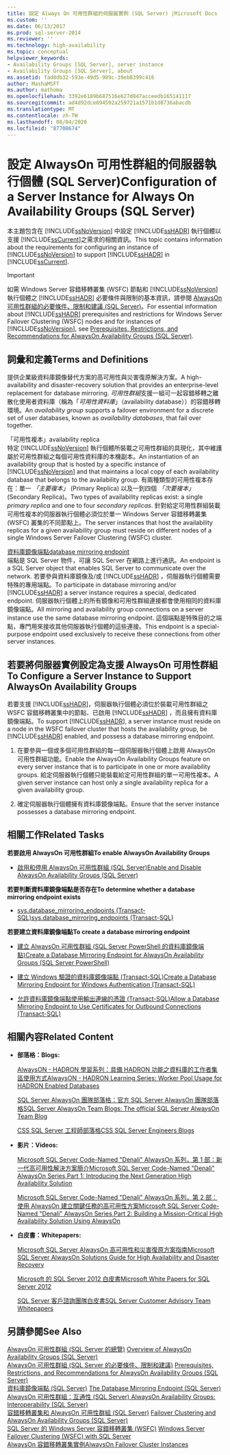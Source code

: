 ```yaml
---
title: 設定 Always On 可用性群組的伺服器實例 (SQL Server) |Microsoft Docs
ms.custom: ''
ms.date: 06/13/2017
ms.prod: sql-server-2014
ms.reviewer: ''
ms.technology: high-availability
ms.topic: conceptual
helpviewer_keywords:
- Availability Groups [SQL Server], server instance
- Availability Groups [SQL Server], about
ms.assetid: fad8db32-593e-49d5-989c-39eb8399c416
author: MashaMSFT
ms.author: mathoma
ms.openlocfilehash: 3392e6189b687516e627d847acceedb165141117
ms.sourcegitcommit: ad4d92dce894592a259721a1571b1d8736abacdb
ms.translationtype: MT
ms.contentlocale: zh-TW
ms.lasthandoff: 08/04/2020
ms.locfileid: "87708674"
---
```

# <a name="configuration-of-a-server-instance-for-always-on-availability-groups-sql-server"></a><span data-ttu-id="e4d21-102">設定 AlwaysOn 可用性群組的伺服器執行個體 (SQL Server)</span><span class="sxs-lookup"><span data-stu-id="e4d21-102">Configuration of a Server Instance for Always On Availability Groups (SQL Server)</span></span>
  <span data-ttu-id="e4d21-103">本主題包含在 [!INCLUDE[ssNoVersion](../../../includes/ssnoversion-md.md)] 中設定 [!INCLUDE[ssHADR](../../../includes/sshadr-md.md)] 執行個體以支援 [!INCLUDE[ssCurrent](../../../includes/sscurrent-md.md)]之需求的相關資訊。</span><span class="sxs-lookup"><span data-stu-id="e4d21-103">This topic contains information about the requirements for configuring an instance of [!INCLUDE[ssNoVersion](../../../includes/ssnoversion-md.md)] to support [!INCLUDE[ssHADR](../../../includes/sshadr-md.md)] in [!INCLUDE[ssCurrent](../../../includes/sscurrent-md.md)].</span></span>  
  
> [!IMPORTANT]  
>  <span data-ttu-id="e4d21-104">如需 Windows Server 容錯移轉叢集 (WSFC) 節點和 [!INCLUDE[ssNoVersion](../../../includes/ssnoversion-md.md)] 執行個體之 [!INCLUDE[ssHADR](../../../includes/sshadr-md.md)] 必要條件與限制的基本資訊，請參閱 [AlwaysOn 可用性群組的必要條件、限制和建議 &#40;SQL Server&#41;](prereqs-restrictions-recommendations-always-on-availability.md)。</span><span class="sxs-lookup"><span data-stu-id="e4d21-104">For essential information about [!INCLUDE[ssHADR](../../../includes/sshadr-md.md)] prerequisites and restrictions for Windows Server Failover Clustering (WSFC) nodes and for instances of [!INCLUDE[ssNoVersion](../../../includes/ssnoversion-md.md)], see [Prerequisites, Restrictions, and Recommendations for AlwaysOn Availability Groups &#40;SQL Server&#41;](prereqs-restrictions-recommendations-always-on-availability.md).</span></span>  
  
 
  
##  <a name="terms-and-definitions"></a><a name="TermsAndDefinitions"></a> <span data-ttu-id="e4d21-105">詞彙和定義</span><span class="sxs-lookup"><span data-stu-id="e4d21-105">Terms and Definitions</span></span>  
  
 <span data-ttu-id="e4d21-106">提供企業級資料庫鏡像替代方案的高可用性與災害復原解決方案。</span><span class="sxs-lookup"><span data-stu-id="e4d21-106">A high-availability and disaster-recovery solution that provides an enterprise-level replacement for database mirroring.</span></span> <span data-ttu-id="e4d21-107">*可用性群組*支援一組可一起容錯移轉之離散化使用者資料庫（稱為「*可用性資料庫*」（availability database））的容錯移轉環境。</span><span class="sxs-lookup"><span data-stu-id="e4d21-107">An *availability group* supports a failover environment for a discrete set of user databases, known as *availability databases*, that fail over together.</span></span>  
  
 <span data-ttu-id="e4d21-108">「可用性複本」</span><span class="sxs-lookup"><span data-stu-id="e4d21-108">availability replica</span></span>  
 <span data-ttu-id="e4d21-109">特定 [!INCLUDE[ssNoVersion](../../../includes/ssnoversion-md.md)] 執行個體所裝載之可用性群組的具現化，其中維護屬於可用性群組之每個可用性資料庫的本機副本。</span><span class="sxs-lookup"><span data-stu-id="e4d21-109">An instantiation of an availability group that is hosted by a specific instance of [!INCLUDE[ssNoVersion](../../../includes/ssnoversion-md.md)] and that maintains a local copy of each availability database that belongs to the availability group.</span></span> <span data-ttu-id="e4d21-110">有兩種類型的可用性複本存在：單一 *「主要複本」* (Primary Replica) 以及一到四個 *「次要複本」*(Secondary Replica)。</span><span class="sxs-lookup"><span data-stu-id="e4d21-110">Two types of availability replicas exist: a single *primary replica* and one to four *secondary replicas*.</span></span> <span data-ttu-id="e4d21-111">針對給定可用性群組裝載可用性複本的伺服器執行個體必須位於單一 Windows Server 容錯移轉叢集 (WSFC) 叢集的不同節點上。</span><span class="sxs-lookup"><span data-stu-id="e4d21-111">The server instances that host the availability replicas for a given availability group must reside on different nodes of a single Windows Server Failover Clustering (WSFC) cluster.</span></span>  
  
 [<span data-ttu-id="e4d21-112">資料庫鏡像端點</span><span class="sxs-lookup"><span data-stu-id="e4d21-112">database mirroring endpoint</span></span>](../../database-mirroring/the-database-mirroring-endpoint-sql-server.md)  
 <span data-ttu-id="e4d21-113">端點是 SQL Server 物件，可讓 SQL Server 在網路上進行通訊。</span><span class="sxs-lookup"><span data-stu-id="e4d21-113">An endpoint is a SQL Server object that enables SQL Server to communicate over the network.</span></span> <span data-ttu-id="e4d21-114">若要參與資料庫鏡像及/或 [!INCLUDE[ssHADR](../../../includes/sshadr-md.md)] ，伺服器執行個體需要特殊的專用端點。</span><span class="sxs-lookup"><span data-stu-id="e4d21-114">To participate in database mirroring and/or [!INCLUDE[ssHADR](../../../includes/sshadr-md.md)] a server instance requires a special, dedicated endpoint.</span></span> <span data-ttu-id="e4d21-115">伺服器執行個體上的所有鏡像和可用性群組連接都會使用相同的資料庫鏡像端點。</span><span class="sxs-lookup"><span data-stu-id="e4d21-115">All mirroring and availability group connections on a server instance use the same database mirroring endpoint.</span></span> <span data-ttu-id="e4d21-116">這個端點是特殊目的之端點，專門用來接收其他伺服器執行個體的這些連接。</span><span class="sxs-lookup"><span data-stu-id="e4d21-116">This endpoint is a special-purpose endpoint used exclusively to receive these connections from other server instances.</span></span>  
  
##  <a name="to-configure-a-server-instance-to-support-alwayson-availability-groups"></a><a name="ConfigSI"></a><span data-ttu-id="e4d21-117">若要將伺服器實例設定為支援 AlwaysOn 可用性群組</span><span class="sxs-lookup"><span data-stu-id="e4d21-117">To Configure a Server Instance to Support AlwaysOn Availability Groups</span></span>  
 <span data-ttu-id="e4d21-118">若要支援 [!INCLUDE[ssHADR](../../../includes/sshadr-md.md)]，伺服器執行個體必須位於裝載可用性群組之 WSFC 容錯移轉叢集中的節點、已啟用 [!INCLUDE[ssHADR](../../../includes/sshadr-md.md)] ，而且擁有資料庫鏡像端點。</span><span class="sxs-lookup"><span data-stu-id="e4d21-118">To support [!INCLUDE[ssHADR](../../../includes/sshadr-md.md)], a server instance must reside on a node in the WSFC failover cluster that hosts the availability group, be [!INCLUDE[ssHADR](../../../includes/sshadr-md.md)] enabled, and possess a database mirroring endpoint.</span></span>  
  
1.  <span data-ttu-id="e4d21-119">在要參與一個或多個可用性群組的每一個伺服器執行個體上啟用 AlwaysOn 可用性群組功能。</span><span class="sxs-lookup"><span data-stu-id="e4d21-119">Enable the AlwaysOn Availability Groups feature on every server instance that is to participate in one or more availability groups.</span></span> <span data-ttu-id="e4d21-120">給定伺服器執行個體只能裝載給定可用性群組的單一可用性複本。</span><span class="sxs-lookup"><span data-stu-id="e4d21-120">A given server instance can host only a single availability replica for a given availability group.</span></span>  
  
2.  <span data-ttu-id="e4d21-121">確定伺服器執行個體擁有資料庫鏡像端點。</span><span class="sxs-lookup"><span data-stu-id="e4d21-121">Ensure that the server instance possesses a database mirroring endpoint.</span></span>  
  
##  <a name="related-tasks"></a><a name="RelatedTasks"></a> <span data-ttu-id="e4d21-122">相關工作</span><span class="sxs-lookup"><span data-stu-id="e4d21-122">Related Tasks</span></span>  
 <span data-ttu-id="e4d21-123">**若要啟用 AlwaysOn 可用性群組**</span><span class="sxs-lookup"><span data-stu-id="e4d21-123">**To enable AlwaysOn Availability Groups**</span></span>  
  
-   [<span data-ttu-id="e4d21-124">啟用和停用 AlwaysOn 可用性群組 &#40;SQL Server&#41;</span><span class="sxs-lookup"><span data-stu-id="e4d21-124">Enable and Disable AlwaysOn Availability Groups &#40;SQL Server&#41;</span></span>](enable-and-disable-always-on-availability-groups-sql-server.md)  
  
 <span data-ttu-id="e4d21-125">**若要判斷資料庫鏡像端點是否存在**</span><span class="sxs-lookup"><span data-stu-id="e4d21-125">**To determine whether a database mirroring endpoint exists**</span></span>  
  
-   [<span data-ttu-id="e4d21-126">sys.database_mirroring_endpoints &#40;Transact-SQL&#41;</span><span class="sxs-lookup"><span data-stu-id="e4d21-126">sys.database_mirroring_endpoints &#40;Transact-SQL&#41;</span></span>](/sql/relational-databases/system-catalog-views/sys-database-mirroring-endpoints-transact-sql)  
  
 <span data-ttu-id="e4d21-127">**若要建立資料庫鏡像端點**</span><span class="sxs-lookup"><span data-stu-id="e4d21-127">**To create a database mirroring endpoint**</span></span>  
  
-   [<span data-ttu-id="e4d21-128">建立 AlwaysOn 可用性群組 &#40;SQL Server PowerShell 的資料庫鏡像端點&#41;</span><span class="sxs-lookup"><span data-stu-id="e4d21-128">Create a Database Mirroring Endpoint for AlwaysOn Availability Groups &#40;SQL Server PowerShell&#41;</span></span>](database-mirroring-always-on-availability-groups-powershell.md)  
  
-   [<span data-ttu-id="e4d21-129">建立 Windows 驗證的資料庫鏡像端點 &#40;Transact-SQL&#41;</span><span class="sxs-lookup"><span data-stu-id="e4d21-129">Create a Database Mirroring Endpoint for Windows Authentication &#40;Transact-SQL&#41;</span></span>](../../database-mirroring/create-a-database-mirroring-endpoint-for-windows-authentication-transact-sql.md)  
  
-   [<span data-ttu-id="e4d21-130">允許資料庫鏡像端點使用輸出連線的憑證 &#40;Transact-SQL&#41;</span><span class="sxs-lookup"><span data-stu-id="e4d21-130">Allow a Database Mirroring Endpoint to Use Certificates for Outbound Connections &#40;Transact-SQL&#41;</span></span>](../../database-mirroring/database-mirroring-use-certificates-for-outbound-connections.md)  
  
##  <a name="related-content"></a><a name="RelatedContent"></a> <span data-ttu-id="e4d21-131">相關內容</span><span class="sxs-lookup"><span data-stu-id="e4d21-131">Related Content</span></span>  
  
-   <span data-ttu-id="e4d21-132">**部落格：**</span><span class="sxs-lookup"><span data-stu-id="e4d21-132">**Blogs:**</span></span>  
  
     [<span data-ttu-id="e4d21-133">AlwaysON - HADRON 學習系列：具備 HADRON 功能之資料庫的工作者集區使用方式</span><span class="sxs-lookup"><span data-stu-id="e4d21-133">AlwaysON - HADRON Learning Series: Worker Pool Usage for HADRON Enabled Databases</span></span>](https://blogs.msdn.com/b/psssql/archive/2012/05/17/alwayson-hadron-learning-series-worker-pool-usage-for-hadron-enabled-databases.aspx)  
  
     [<span data-ttu-id="e4d21-134">SQL Server AlwaysOn 團隊部落格：官方 SQL Server AlwaysOn 團隊部落格</span><span class="sxs-lookup"><span data-stu-id="e4d21-134">SQL Server AlwaysOn Team Blogs: The official SQL Server AlwaysOn Team Blog</span></span>](https://blogs.msdn.com/b/sqlalwayson/)  
  
     [<span data-ttu-id="e4d21-135">CSS SQL Server 工程師部落格</span><span class="sxs-lookup"><span data-stu-id="e4d21-135">CSS SQL Server Engineers Blogs</span></span>](https://blogs.msdn.com/b/psssql/)  
  
-   <span data-ttu-id="e4d21-136">**影片：**</span><span class="sxs-lookup"><span data-stu-id="e4d21-136">**Videos:**</span></span>  
  
     [<span data-ttu-id="e4d21-137">Microsoft SQL Server Code-Named "Denali" AlwaysOn 系列，第 1 部：新一代高可用性解決方案簡介</span><span class="sxs-lookup"><span data-stu-id="e4d21-137">Microsoft SQL Server Code-Named "Denali" AlwaysOn Series,Part 1: Introducing the Next Generation High Availability Solution</span></span>](https://channel9.msdn.com/Events/TechEd/NorthAmerica/2011/DBI302)  
  
     [<span data-ttu-id="e4d21-138">Microsoft SQL Server Code-Named "Denali" AlwaysOn 系列，第 2 部：使用 AlwaysOn 建立關鍵任務的高可用性方案</span><span class="sxs-lookup"><span data-stu-id="e4d21-138">Microsoft SQL Server Code-Named "Denali" AlwaysOn Series,Part 2: Building a Mission-Critical High Availability Solution Using AlwaysOn</span></span>](https://channel9.msdn.com/Events/TechEd/NorthAmerica/2011/DBI404)  
  
-   <span data-ttu-id="e4d21-139">**白皮書：**</span><span class="sxs-lookup"><span data-stu-id="e4d21-139">**Whitepapers:**</span></span>  
  
     [<span data-ttu-id="e4d21-140">Microsoft SQL Server AlwaysOn 高可用性和災害復原方案指南</span><span class="sxs-lookup"><span data-stu-id="e4d21-140">Microsoft SQL Server AlwaysOn Solutions Guide for High Availability and Disaster Recovery</span></span>](https://go.microsoft.com/fwlink/?LinkId=227600)  
  
     [<span data-ttu-id="e4d21-141">Microsoft 的 SQL Server 2012 白皮書</span><span class="sxs-lookup"><span data-stu-id="e4d21-141">Microsoft White Papers for SQL Server 2012</span></span>](https://msdn.microsoft.com/library/hh403491.aspx)  
  
     [<span data-ttu-id="e4d21-142">SQL Server 客戶諮詢團隊白皮書</span><span class="sxs-lookup"><span data-stu-id="e4d21-142">SQL Server Customer Advisory Team Whitepapers</span></span>](http://sqlcat.com/)  
  
## <a name="see-also"></a><span data-ttu-id="e4d21-143">另請參閱</span><span class="sxs-lookup"><span data-stu-id="e4d21-143">See Also</span></span>  
 <span data-ttu-id="e4d21-144">[AlwaysOn 可用性群組 &#40;SQL Server 的總覽&#41;](overview-of-always-on-availability-groups-sql-server.md) </span><span class="sxs-lookup"><span data-stu-id="e4d21-144">[Overview of AlwaysOn Availability Groups &#40;SQL Server&#41;](overview-of-always-on-availability-groups-sql-server.md) </span></span>  
 <span data-ttu-id="e4d21-145">[AlwaysOn 可用性群組 &#40;SQL Server 的必要條件、限制和建議&#41;](prereqs-restrictions-recommendations-always-on-availability.md) </span><span class="sxs-lookup"><span data-stu-id="e4d21-145">[Prerequisites, Restrictions, and Recommendations for AlwaysOn Availability Groups &#40;SQL Server&#41;](prereqs-restrictions-recommendations-always-on-availability.md) </span></span>  
 <span data-ttu-id="e4d21-146">[資料庫鏡像端點 &#40;SQL Server&#41;](../../database-mirroring/the-database-mirroring-endpoint-sql-server.md) </span><span class="sxs-lookup"><span data-stu-id="e4d21-146">[The Database Mirroring Endpoint &#40;SQL Server&#41;](../../database-mirroring/the-database-mirroring-endpoint-sql-server.md) </span></span>  
 <span data-ttu-id="e4d21-147">[AlwaysOn 可用性群組：互通性 (SQL Server) ](always-on-availability-groups-interoperability-sql-server.md) </span><span class="sxs-lookup"><span data-stu-id="e4d21-147">[AlwaysOn Availability Groups: Interoperability (SQL Server)](always-on-availability-groups-interoperability-sql-server.md) </span></span>  
 <span data-ttu-id="e4d21-148">[容錯移轉叢集和 AlwaysOn 可用性群組 &#40;SQL Server&#41;](failover-clustering-and-always-on-availability-groups-sql-server.md) </span><span class="sxs-lookup"><span data-stu-id="e4d21-148">[Failover Clustering and AlwaysOn Availability Groups &#40;SQL Server&#41;](failover-clustering-and-always-on-availability-groups-sql-server.md) </span></span>  
 <span data-ttu-id="e4d21-149">[SQL Server 的 Windows Server 容錯移轉叢集 &#40;WSFC&#41;](../../../sql-server/failover-clusters/windows/windows-server-failover-clustering-wsfc-with-sql-server.md) </span><span class="sxs-lookup"><span data-stu-id="e4d21-149">[Windows Server Failover Clustering &#40;WSFC&#41; with SQL Server](../../../sql-server/failover-clusters/windows/windows-server-failover-clustering-wsfc-with-sql-server.md) </span></span>  
 [<span data-ttu-id="e4d21-150">AlwaysOn 容錯移轉叢集實例</span><span class="sxs-lookup"><span data-stu-id="e4d21-150">AlwaysOn Failover Cluster Instances</span></span>](../../../sql-server/failover-clusters/windows/always-on-failover-cluster-instances-sql-server.md)  
  
